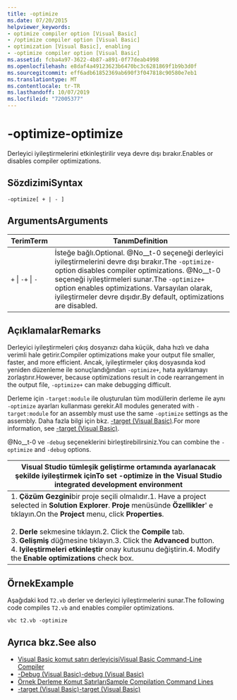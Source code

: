 ```yaml
---
title: -optimize
ms.date: 07/20/2015
helpviewer_keywords:
- optimize compiler option [Visual Basic]
- /optimize compiler option [Visual Basic]
- optimization [Visual Basic], enabling
- -optimize compiler option [Visual Basic]
ms.assetid: fcba4a97-3622-4b87-a891-0f77deab4998
ms.openlocfilehash: e8daf4a49123623b6470bc3c6281869f1b9b3d0f
ms.sourcegitcommit: eff6adb61852369ab690f3f047818c90580e7eb1
ms.translationtype: MT
ms.contentlocale: tr-TR
ms.lasthandoff: 10/07/2019
ms.locfileid: "72005377"
---
```

# <a name="-optimize"></a><span data-ttu-id="8832c-102">-optimize</span><span class="sxs-lookup"><span data-stu-id="8832c-102">-optimize</span></span>
<span data-ttu-id="8832c-103">Derleyici iyileştirmelerini etkinleştirilir veya devre dışı bırakır.</span><span class="sxs-lookup"><span data-stu-id="8832c-103">Enables or disables compiler optimizations.</span></span>  
  
## <a name="syntax"></a><span data-ttu-id="8832c-104">Sözdizimi</span><span class="sxs-lookup"><span data-stu-id="8832c-104">Syntax</span></span>  
  
```console  
-optimize[ + | - ]  
```  
  
## <a name="arguments"></a><span data-ttu-id="8832c-105">Arguments</span><span class="sxs-lookup"><span data-stu-id="8832c-105">Arguments</span></span>  
  
|<span data-ttu-id="8832c-106">Terim</span><span class="sxs-lookup"><span data-stu-id="8832c-106">Term</span></span>|<span data-ttu-id="8832c-107">Tanım</span><span class="sxs-lookup"><span data-stu-id="8832c-107">Definition</span></span>|  
|---|---|  
|<span data-ttu-id="8832c-108">`+` &#124; `-`</span><span class="sxs-lookup"><span data-stu-id="8832c-108">`+` &#124; `-`</span></span>|<span data-ttu-id="8832c-109">İsteğe bağlı.</span><span class="sxs-lookup"><span data-stu-id="8832c-109">Optional.</span></span> <span data-ttu-id="8832c-110">@No__t-0 seçeneği derleyici iyileştirmelerini devre dışı bırakır.</span><span class="sxs-lookup"><span data-stu-id="8832c-110">The `-optimize-` option disables compiler optimizations.</span></span> <span data-ttu-id="8832c-111">@No__t-0 seçeneği iyileştirmeleri sunar.</span><span class="sxs-lookup"><span data-stu-id="8832c-111">The `-optimize+` option enables optimizations.</span></span> <span data-ttu-id="8832c-112">Varsayılan olarak, iyileştirmeler devre dışıdır.</span><span class="sxs-lookup"><span data-stu-id="8832c-112">By default, optimizations are disabled.</span></span>|  
  
## <a name="remarks"></a><span data-ttu-id="8832c-113">Açıklamalar</span><span class="sxs-lookup"><span data-stu-id="8832c-113">Remarks</span></span>  
 <span data-ttu-id="8832c-114">Derleyici iyileştirmeleri çıkış dosyanızı daha küçük, daha hızlı ve daha verimli hale getirir.</span><span class="sxs-lookup"><span data-stu-id="8832c-114">Compiler optimizations make your output file smaller, faster, and more efficient.</span></span> <span data-ttu-id="8832c-115">Ancak, iyileştirmeler çıkış dosyasında kod yeniden düzenleme ile sonuçlandığından `-optimize+`, hata ayıklamayı zorlaştırır.</span><span class="sxs-lookup"><span data-stu-id="8832c-115">However, because optimizations result in code rearrangement in the output file, `-optimize+` can make debugging difficult.</span></span>  
  
 <span data-ttu-id="8832c-116">Derleme için `-target:module` ile oluşturulan tüm modüllerin derleme ile aynı `-optimize` ayarları kullanması gerekir.</span><span class="sxs-lookup"><span data-stu-id="8832c-116">All modules generated with `-target:module` for an assembly must use the same `-optimize` settings as the assembly.</span></span> <span data-ttu-id="8832c-117">Daha fazla bilgi için bkz. [-target (Visual Basic)](../../../visual-basic/reference/command-line-compiler/target.md).</span><span class="sxs-lookup"><span data-stu-id="8832c-117">For more information, see [-target (Visual Basic)](../../../visual-basic/reference/command-line-compiler/target.md).</span></span>  
  
 <span data-ttu-id="8832c-118">@No__t-0 ve `-debug` seçeneklerini birleştirebilirsiniz.</span><span class="sxs-lookup"><span data-stu-id="8832c-118">You can combine the `-optimize` and `-debug` options.</span></span>  
  
|<span data-ttu-id="8832c-119">Visual Studio tümleşik geliştirme ortamında ayarlanacak şekilde iyileştirmek için</span><span class="sxs-lookup"><span data-stu-id="8832c-119">To set -optimize in the Visual Studio integrated development environment</span></span>|  
|---|  
|<span data-ttu-id="8832c-120">1. **Çözüm Gezgini**bir proje seçili olmalıdır.</span><span class="sxs-lookup"><span data-stu-id="8832c-120">1.  Have a project selected in **Solution Explorer**.</span></span> <span data-ttu-id="8832c-121">**Proje** menüsünde **Özellikler**' e tıklayın.</span><span class="sxs-lookup"><span data-stu-id="8832c-121">On the **Project** menu, click **Properties**.</span></span><br />     <br /><span data-ttu-id="8832c-122">2. **Derle** sekmesine tıklayın.</span><span class="sxs-lookup"><span data-stu-id="8832c-122">2.  Click the **Compile** tab.</span></span><br /><span data-ttu-id="8832c-123">3. **Gelişmiş** düğmesine tıklayın.</span><span class="sxs-lookup"><span data-stu-id="8832c-123">3.  Click the **Advanced** button.</span></span><br /><span data-ttu-id="8832c-124">4. **Iyileştirmeleri etkinleştir** onay kutusunu değiştirin.</span><span class="sxs-lookup"><span data-stu-id="8832c-124">4.  Modify the **Enable optimizations** check box.</span></span>|  
  
## <a name="example"></a><span data-ttu-id="8832c-125">Örnek</span><span class="sxs-lookup"><span data-stu-id="8832c-125">Example</span></span>  
 <span data-ttu-id="8832c-126">Aşağıdaki kod `T2.vb` derler ve derleyici iyileştirmelerini sunar.</span><span class="sxs-lookup"><span data-stu-id="8832c-126">The following code compiles `T2.vb` and enables compiler optimizations.</span></span>  
  
```console
vbc t2.vb -optimize  
```  
  
## <a name="see-also"></a><span data-ttu-id="8832c-127">Ayrıca bkz.</span><span class="sxs-lookup"><span data-stu-id="8832c-127">See also</span></span>

- [<span data-ttu-id="8832c-128">Visual Basic komut satırı derleyicisi</span><span class="sxs-lookup"><span data-stu-id="8832c-128">Visual Basic Command-Line Compiler</span></span>](../../../visual-basic/reference/command-line-compiler/index.md)
- [<span data-ttu-id="8832c-129">-Debug (Visual Basic)</span><span class="sxs-lookup"><span data-stu-id="8832c-129">-debug (Visual Basic)</span></span>](../../../visual-basic/reference/command-line-compiler/debug.md)
- [<span data-ttu-id="8832c-130">Örnek Derleme Komut Satırları</span><span class="sxs-lookup"><span data-stu-id="8832c-130">Sample Compilation Command Lines</span></span>](../../../visual-basic/reference/command-line-compiler/sample-compilation-command-lines.md)
- [<span data-ttu-id="8832c-131">-target (Visual Basic)</span><span class="sxs-lookup"><span data-stu-id="8832c-131">-target (Visual Basic)</span></span>](../../../visual-basic/reference/command-line-compiler/target.md)
